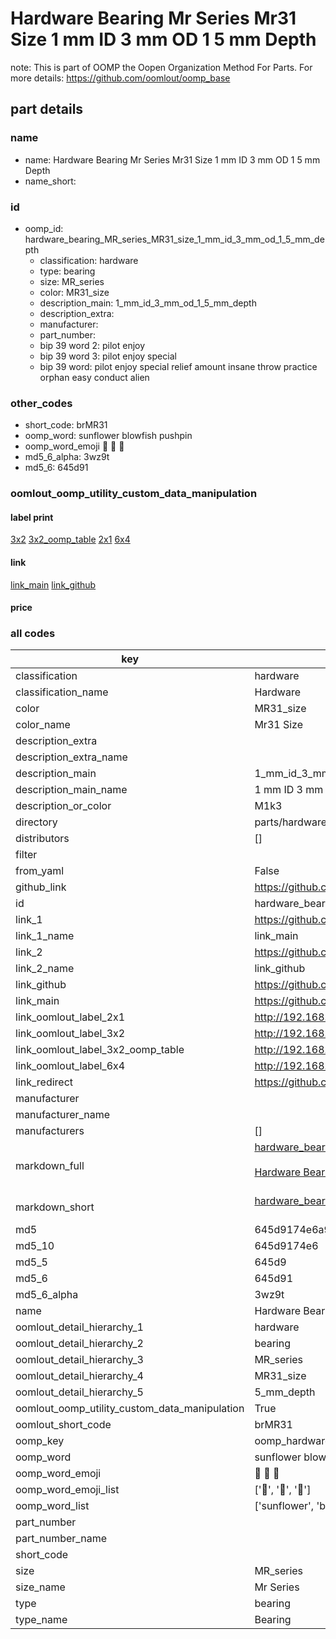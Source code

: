 # Hardware Bearing Mr Series Mr31 Size 1 mm ID 3 mm OD 1 5 mm Depth  

note: This is part of OOMP the Oopen Organization Method For Parts. For more details: https://github.com/oomlout/oomp_base

##  part details
  







### name
* name: Hardware Bearing Mr Series Mr31 Size 1 mm ID 3 mm OD 1 5 mm Depth
* name_short: 
### id
* oomp_id: hardware_bearing_MR_series_MR31_size_1_mm_id_3_mm_od_1_5_mm_depth
  * classification: hardware
  * type: bearing
  * size: MR_series
  * color: MR31_size
  * description_main: 1_mm_id_3_mm_od_1_5_mm_depth
  * description_extra: 
  * manufacturer: 
  * part_number: 
  * bip 39 word 2: pilot enjoy
  * bip 39 word 3: pilot enjoy special
  * bip 39 word: pilot enjoy special relief amount insane throw practice orphan easy conduct alien

### other_codes
* short_code: brMR31
* oomp_word: sunflower blowfish pushpin
* oomp_word_emoji :sunflower: :blowfish: :pushpin:
* md5_6_alpha: 3wz9t
* md5_6: 645d91






### oomlout_oomp_utility_custom_data_manipulation
#### label print
[3x2](http://192.168.1.245:1112/?label=oomp%203wz9t)
[3x2_oomp_table](http://192.168.1.108:1112/?label=oomp%203wz9t)
[2x1](http://192.168.1.242:1112/?label=oomp%203wz9t)
[6x4](http://192.168.1.55:1112/?label=oomp%203wz9t)    

#### link

[link_main](https://github.com/oomlout/oomlout_oomp_version_1_messy/tree/main/parts/hardware_bearing_MR_series_MR31_size_1_mm_id_3_mm_od_1_5_mm_depth) [link_github](https://github.com/oomlout/oomlout_oomp_version_1_messy/tree/main/parts/hardware_bearing_MR_series_MR31_size_1_mm_id_3_mm_od_1_5_mm_depth)                             

#### price







### all codes 
| key | value |  
| --- | --- |  
| classification | hardware |  
| classification_name | Hardware |  
| color | MR31_size |  
| color_name | Mr31 Size |  
| description_extra |  |  
| description_extra_name |  |  
| description_main | 1_mm_id_3_mm_od_1_5_mm_depth |  
| description_main_name | 1 mm ID 3 mm OD 1 5 mm Depth |  
| description_or_color | M1k3 |  
| directory | parts/hardware_bearing_MR_series_MR31_size_1_mm_id_3_mm_od_1_5_mm_depth |  
| distributors | [] |  
| filter |  |  
| from_yaml | False |  
| github_link | https://github.com/oomlout/oomlout_oomp_part_src/tree/main/parts/hardware_bearing_MR_series_MR31_size_1_mm_id_3_mm_od_1_5_mm_depth |  
| id | hardware_bearing_MR_series_MR31_size_1_mm_id_3_mm_od_1_5_mm_depth |  
| link_1 | https://github.com/oomlout/oomlout_oomp_version_1_messy/tree/main/parts/hardware_bearing_MR_series_MR31_size_1_mm_id_3_mm_od_1_5_mm_depth |  
| link_1_name | link_main |  
| link_2 | https://github.com/oomlout/oomlout_oomp_version_1_messy/tree/main/parts/hardware_bearing_MR_series_MR31_size_1_mm_id_3_mm_od_1_5_mm_depth |  
| link_2_name | link_github |  
| link_github | https://github.com/oomlout/oomlout_oomp_version_1_messy/tree/main/parts/hardware_bearing_MR_series_MR31_size_1_mm_id_3_mm_od_1_5_mm_depth |  
| link_main | https://github.com/oomlout/oomlout_oomp_version_1_messy/tree/main/parts/hardware_bearing_MR_series_MR31_size_1_mm_id_3_mm_od_1_5_mm_depth |  
| link_oomlout_label_2x1 | http://192.168.1.242:1112/?label=oomp%203wz9t |  
| link_oomlout_label_3x2 | http://192.168.1.245:1112/?label=oomp%203wz9t |  
| link_oomlout_label_3x2_oomp_table | http://192.168.1.108:1112/?label=oomp%203wz9t |  
| link_oomlout_label_6x4 | http://192.168.1.55:1112/?label=oomp%203wz9t |  
| link_redirect | https://github.com/oomlout/oomlout_oomp_version_1_messy/tree/main/parts/hardware_bearing_MR_series_MR31_size_1_mm_id_3_mm_od_1_5_mm_depth |  
| manufacturer |  |  
| manufacturer_name |  |  
| manufacturers | [] |  
| markdown_full | [hardware_bearing_MR_series_MR31_size_1_mm_id_3_mm_od_1_5_mm_depth](none)<br>[](none)<br>[Hardware Bearing Mr Series Mr31 Size 1 Mm Id 3 Mm Od 1 5 Mm Depth](none)<br><br> |  
| markdown_short | [hardware_bearing_MR_series_MR31_size_1_mm_id_3_mm_od_1_5_mm_depth](none)<br><br> |  
| md5 | 645d9174e6a97c29d3840b55a1d2ad27 |  
| md5_10 | 645d9174e6 |  
| md5_5 | 645d9 |  
| md5_6 | 645d91 |  
| md5_6_alpha | 3wz9t |  
| name | Hardware Bearing Mr Series Mr31 Size 1 mm ID 3 mm OD 1 5 mm Depth |  
| oomlout_detail_hierarchy_1 | hardware |  
| oomlout_detail_hierarchy_2 | bearing |  
| oomlout_detail_hierarchy_3 | MR_series |  
| oomlout_detail_hierarchy_4 | MR31_size |  
| oomlout_detail_hierarchy_5 | 5_mm_depth |  
| oomlout_oomp_utility_custom_data_manipulation | True |  
| oomlout_short_code | brMR31 |  
| oomp_key | oomp_hardware_bearing_MR_series_MR31_size_1_mm_id_3_mm_od_1_5_mm_depth |  
| oomp_word | sunflower blowfish pushpin |  
| oomp_word_emoji | :sunflower: :blowfish: :pushpin: |  
| oomp_word_emoji_list | [':sunflower:', ':blowfish:', ':pushpin:'] |  
| oomp_word_list | ['sunflower', 'blowfish', 'pushpin'] |  
| part_number |  |  
| part_number_name |  |  
| short_code |  |  
| size | MR_series |  
| size_name | Mr Series |  
| type | bearing |  
| type_name | Bearing |  
